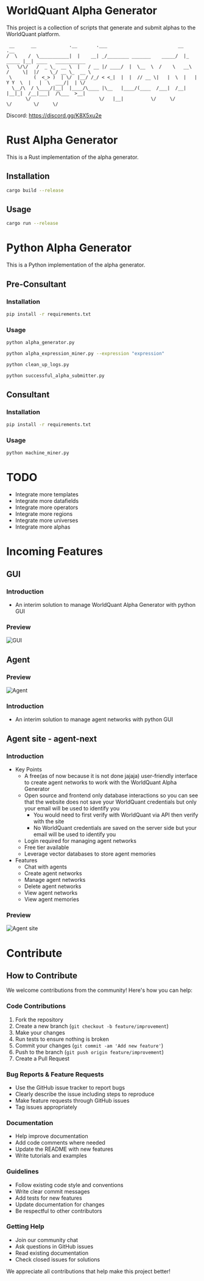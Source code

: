 # WorldQuant Alpha Generator

This project is a collection of scripts that generate and submit alphas to the WorldQuant platform.

<!-- Beautiful ASCII  art -->


```
 __      __            .__       .___                          __            .__                     
/  \    /  \___________|  |    __| _/________ _______    _____/  |_    _____ |__| ____   ___________ 
\   \/\/   /  _ \_  __ \  |   / __ |/ ____/  |  \__  \  /    \   __\  /     \|  |/    \_/ __ \_  __ \
 \        (  <_> )  | \/  |__/ /_/ < <_|  |  |  // __ \|   |  \  |   |  Y Y  \  |   |  \  ___/|  | \/
  \__/\  / \____/|__|  |____/\____ |\__   |____/(____  /___|  /__|   |__|_|  /__|___|  /\___  >__|   
       \/                         \/   |__|          \/     \/             \/        \/     \/       
```



Discord: https://discord.gg/K8X5xu2e




# Rust Alpha Generator

This is a Rust implementation of the alpha generator.

## Installation

```bash
cargo build --release
```

## Usage

```bash
cargo run --release
```

# Python Alpha Generator

This is a Python implementation of the alpha generator.

## Pre-Consultant

### Installation

```bash
pip install -r requirements.txt
```

### Usage

```bash
python alpha_generator.py
```

```bash
python alpha_expression_miner.py --expression "expression"
```

```bash
python clean_up_logs.py
```

```bash
python successful_alpha_submitter.py
```




## Consultant

### Installation

```bash
pip install -r requirements.txt
```

### Usage

```bash
python machine_miner.py
```

# TODO
- Integrate more templates
- Integrate more datafields
- Integrate more operators
- Integrate more regions
- Integrate more universes
- Integrate more alphas

# Incoming Features
## GUI
### Introduction
- An interim solution to manage WorldQuant Alpha Generator with python GUI
### Preview
![GUI](./gui.jpg)
## Agent
### Preview
![Agent](./agent.jpg)
### Introduction
- An interim solution to manage agent networks with python GUI
## Agent site - agent-next
### Introduction
- Key Points
  - A free(as of now because it is not done jajaja) user-friendly interface to create agent networks to work with the WorldQuant Alpha Generator
  - Open source and frontend only database interactions so you can see that the website does not save your WorldQuant credentials but only your email will be used to identify you
    - You would need to first verify with WorldQuant via API then verify with the site
    - No WorldQuant credentials are saved on the server side but your email will be used to identify you
  - Login required for managing agent networks
  - Free tier available
  - Leverage vector databases to store agent memories
- Features
  - Chat with agents
  - Create agent networks
  - Manage agent networks
  - Delete agent networks
  - View agent networks
  - View agent memories

### Preview
![Agent site](./agent-site.jpg)



# Contribute
## How to Contribute

We welcome contributions from the community! Here's how you can help:

### Code Contributions

1. Fork the repository
2. Create a new branch (`git checkout -b feature/improvement`)
3. Make your changes
4. Run tests to ensure nothing is broken
5. Commit your changes (`git commit -am 'Add new feature'`)
6. Push to the branch (`git push origin feature/improvement`)
7. Create a Pull Request

### Bug Reports & Feature Requests

- Use the GitHub issue tracker to report bugs
- Clearly describe the issue including steps to reproduce
- Make feature requests through GitHub issues
- Tag issues appropriately

### Documentation

- Help improve documentation
- Add code comments where needed
- Update the README with new features
- Write tutorials and examples

### Guidelines

- Follow existing code style and conventions
- Write clear commit messages
- Add tests for new features
- Update documentation for changes
- Be respectful to other contributors

### Getting Help

- Join our community chat
- Ask questions in GitHub issues
- Read existing documentation
- Check closed issues for solutions

We appreciate all contributions that help make this project better!

